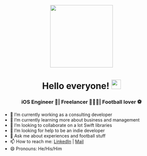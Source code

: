 <p align="center"><img width="200" src="https://user-images.githubusercontent.com/7894672/202037967-3fef9a80-c3cb-4536-9ce8-9b60526afb7c.png"></p>
<h1 align="center"> Hello everyone! <img src="https://raw.githubusercontent.com/MartinHeinz/MartinHeinz/master/wave.gif" width = 30px> </h1>
<h3 align="center"> iOS Engineer 📱| Freelancer 🧑🏾‍💻| Football lover ⚽️ </h3>
</p>
</p>

- 🔭 I’m currently working as a consulting developer
- 🌱 I’m currently learning more about business and management
- 👯 I’m looking to collaborate on a lot Swift libraries
- 🤔 I’m looking for help to be an indie developer
- 💬 Ask me about experiences and football stuff 
- 📫 How to reach me: <a href="https://www.linkedin.com/in/afrodev/" target="blank">LinkedIn</a> | <a href = "mailto: oafrodev@icloud.com">Mail</a>
- 😄 Pronouns: He/His/Him
